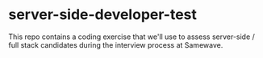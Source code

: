 # server-side-developer-test
This repo contains a coding exercise that we'll use to assess server-side / full stack candidates during the interview process at Samewave.
